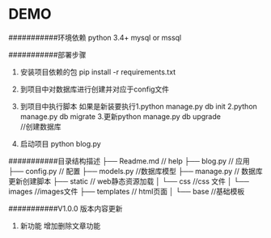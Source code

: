 DEMO
===========================

###########环境依赖
python 3.4+
mysql or mssql

###########部署步骤
1. 安装项目依赖的包
    pip install -r requirements.txt


2. 到项目中对数据库进行创建并对应于config文件 

3.  到项目中执行脚本 如果是新装要执行1.python manage.py db init 2.python manage.py db migrate 3.更新python manage.py db upgrade  
 //创建数据库


4. 启动项目
    python blog.py 



###########目录结构描述
├── Readme.md                   // help
├── blog.py                         // 应用
├── config.py                      // 配置
├── models.py                      //数据库模型
├── manage.py                     // 数据库更新创建脚本
├── static                      // web静态资源加载
│   └── css                 //css 文件
│   └── images            //images文件
├── templates                      // html页面
│   └── base                 //基础模板





###########V1.0.0 版本内容更新
1. 新功能     增加删除文章功能
